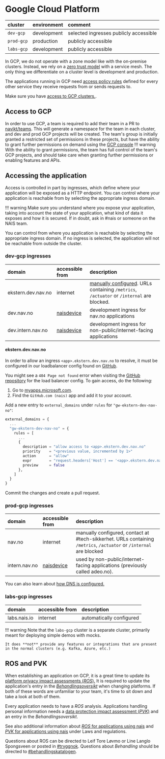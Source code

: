 # Google Cloud Platform

| cluster    | environment | comment                                |
|:-----------|:------------|:---------------------------------------|
| `dev-gcp`  | development | selected ingresses publicly accessible |
| `prod-gcp` | production  | publicly accessible                    |
| `labs-gcp` | development | publicly accessible                    |

In GCP, we do not operate with a zone model like with the on-premise clusters. Instead, we rely on a [zero trust model](../appendix/zero-trust.md) with a service mesh. The only thing we differentiate on a cluster level is development and production.

The applications running in GCP need [access policy rules](../nais-application/access-policy.md) defined for every other service they receive requests from or sends requests to.

Make sure you have [access to GCP clusters.](../basics/access.md#google-cloud-platform-gcp).

## Access to GCP
In order to use GCP, a team is required to add their team in a PR to [navikt/teams](https://github.com/navikt/teams).
This will generate a namespace for the team in each cluster, and dev and prod GCP projects will be created.
The team's group is initially granted a restricted set of permissions in these projects, but have the ability to grant further permissions on demand using the [GCP console](https://console.cloud.google.com)
!!! warning
    With the ability to grant permissions, the team has full control of the team's GCP projects, and should take care when granting further permissions or enabling features and APIs.

## Accessing the application

Access is controlled in part by ingresses, which define where your application will be exposed as a HTTP endpoint. You can control where your application is reachable from by selecting the appropriate ingress domain.

!!! warning
    Make sure you understand where you expose your application, taking into account the state of your application, what kind of data it exposes and how it is secured. If in doubt, ask in \#nais or someone on the NAIS team.


You can control from where you application is reachable by selecting the appropriate ingress domain. If no ingress is selected, the application will not be reachable from outside the cluster.

### dev-gcp ingresses

| domain             | accessible from                   | description                                                                                                                          |
|:-------------------|:----------------------------------|:-------------------------------------------------------------------------------------------------------------------------------------|
| ekstern.dev.nav.no | internet                          | [manually configured](#eksterndevnavno). URLs containing `/metrics`, `/actuator` or `/internal` are blocked. |
| dev.nav.no         | [naisdevice](../device/README.md) | development ingress for nav.no applications                                                                                          |
| dev.intern.nav.no  | [naisdevice](../device/README.md) | development ingress for non-public/internet-facing applications                                                                      |


#### ekstern.dev.nav.no

In order to allow an ingress `<app>.ekstern.dev.nav.no` to resolve, it must be configured in our loadbalancer config found on [GitHub](https://github.com/nais/gcp/blob/master/infrastructure/dev.tfvars).

You might see a `404 Page not found` error when visiting the [GitHub repository](https://github.com/nais/gcp/blob/master/infrastructure/dev.tfvars) for the load balancer config.
To gain access, do the following:

1. Go to [myapps.microsoft.com](https://account.activedirectory.windowsazure.com/r#/addApplications).
2. Find the `GitHub.com (nais)` app and add it to your account.

Add a new entry to `external_domains` under `rules` for `"gw-ekstern-dev-nav-no"`:

```terraform
external_domains = {
  ...
  "gw-ekstern-dev-nav-no" = {
    rules = [
      ...
      {
        description = "allow access to <app>.ekstern.dev.nav.no"
        priority    = "<previous value, incremented by 1>"
        action      = "allow"
        expr        = "request.headers['Host'] == '<app>.ekstern.dev.nav.no'"
        preview     = false
      },
    ]
  }
}
```

Commit the changes and create a pull request.

### prod-gcp ingresses

| domain           | accessible from                   | description                                                                                                          |
|:-----------------|:----------------------------------|:---------------------------------------------------------------------------------------------------------------------|
| nav.no           | internet                          | manually configured, contact at \#tech-sikkerhet. URLs containing `/metrics`, `/actuator` or `/internal` are blocked |
| intern.nav.no    | [naisdevice](../device/README.md) | used by non-public/internet-facing applications \(previously called adeo.no\).                                       |

You can also learn about [how DNS is configured.](../appendix/ingress-dns.md)

### labs-gcp ingresses

| domain       | accessible from | description              |
|:-------------|:----------------|:-------------------------|
| labs.nais.io | internet        | automatically configured |

!!! warning
    Note that the `labs-gcp` cluster is a separate cluster, primarily meant for deploying simple demos with mocks. 
    
    It does **not** provide any features or integrations that are present in the normal clusters (e.g. Kafka, Azure, etc.)

## ROS and PVK

When establishing an application on GCP, it is a great time to update its [platform privacy impact assessments (*ROS*).](https://navno.sharepoint.com/sites/intranett-it/SitePages/Risikovurderinger.aspx) It is required to update the application's entry in the [*Behandlingsoversikt*](https://navno.sharepoint.com/sites/intranett-personvern/SitePages/Behandlingskatalog.aspx) when changing platforms. If both of these words are unfamiliar to your team, it's time to sit down and take a look at both of them.

Every application needs to have a *ROS* analysis. 
Applications handling personal information needs a [data protection impact assessment (*PVK*)](https://navno.sharepoint.com/sites/intranett-personvern/SitePages/PVK.aspx) and an entry in the *Behandlingsoversikt*.

See also additional information about [*ROS* for applications using nais](../legal/app-ros.md) and [*PVK* for applications using nais](../legal/app-pvk.md) under Laws and regulations.

Questions about ROS can be directed to Leif Tore Løvmo or Line Langlo Spongsveen or posted in [#tryggnok](https://nav-it.slack.com/archives/CQ0D5HLSW). Questions about *Behandling* should be directed to [#behandlingskatalogen](https://nav-it.slack.com/archives/CR1B19E6L).

